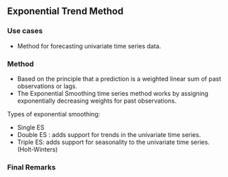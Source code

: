 ## Exponential Trend Method 

### Use cases 
* Method for forecasting univariate time series data. 

### Method 
* Based on the principle that a prediction is a weighted linear sum of past observations or lags. 
* The Exponential Smoothing time series method works by assigning exponentially decreasing weights for past observations.

Types of exponential smoothing:
* Single ES 
* Double ES : adds support for trends in the univariate time series.
* Triple ES: adds support for seasonality to the univariate time series.  (Holt-Winters)


### Final Remarks 

